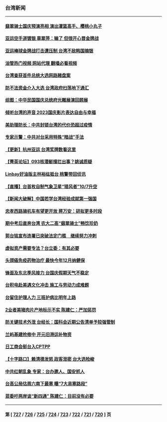 ### 台湾新闻
---
#### [翡翠骑士国庆预演亮相 演出灌篮高手、樱桃小丸子](../../pages/ncid1349361/n14090418.md?10080445) 
#### [亚运空手道镀银 辜翠萍：输了 但很开心晋金牌战](../../pages/ncid1349361/n14090409.md?10080445) 
#### [亚运棒球金牌战打击遭压制 台湾不敌韩国摘银](../../pages/ncid1349361/n14090378.md?10080445) 
#### [油管热门视频 网站代理 翻墙必看视频](http://138.2.39.72:81/youtube.html?epic-marker?10080445)
#### [台湾查获首件总统大选网路赌盘案](../../pages/ncid1349361/n14090276.md?10080445) 
#### [防不法资金介入大选 台湾政府扫荡地下通汇](../../pages/ncid1349361/n14090207.md?10080445) 
#### [组图：中华民国国庆总统府光雕展演回顾展](../../pages/ncid1349361/n14090127.md?10080445) 
#### [倾听台湾的声音 2023国庆影片表达自由与幸福](../../pages/ncid1349361/n14090071.md?10080445) 
#### [美助理防长：中共封锁台湾的代价恐超过疫情](../../pages/ncid1349361/n14090061.md?10080445) 
#### [专家示警：中共对台采用特殊“暗战”手法](../../pages/ncid1349361/n14090014.md?10080445) 
#### [【更新】杭州亚运 台湾奖牌数看这里](../../pages/ncid1349361/n14089263.md?10080445) 
#### [【菁英论坛】093核潜艇撞拦出事？姚诚质疑](../../pages/ncid1349361/n14089936.md?10080445) 
#### [Linbay好油版主林裕纮抵台 桃警带回侦讯](../../pages/ncid1349361/n14089965.md?10080445) 
#### [【直播】台首枚自制气象卫星“猎风者”10/7升空](../../pages/ncid1349361/n14089875.md?10080445) 
#### [【新闻大破解】中国若学台湾经验成就第一强国](../../pages/ncid1349361/n14089796.md?10080445) 
#### [忠孝西路骑机车有望更开放 蒋万安：研拟更多时段](../../pages/ncid1349361/n14089865.md?10080445) 
#### [期中考后直奔台湾 农大二高“翡翠骑士”畅饮珍奶](../../pages/ncid1349361/n14089838.md?10080445) 
#### [郭台铭宣布连署已突破法定门槛　继续努力冲刺](../../pages/ncid1349361/n14089812.md?10080445) 
#### [虚拟资产需要专法？台立委：有其必要](../../pages/ncid1349361/n14089761.md?10080445) 
#### [头颈癌免疫药物治疗 最快今年12月纳健保](../../pages/ncid1349361/n14089763.md?10080445) 
#### [锋面及东北季风接力 台国庆假期天气不稳定](../../pages/ncid1349361/n14089742.md?10080445) 
#### [台积电赴美遇文化冲击 施工与劳动力成难题](../../pages/ncid1349361/n14089740.md?10080445) 
#### [台留住护理人力 三班护病比明年上路](../../pages/ncid1349361/n14089739.md?10080445) 
#### [2业者美猪肉片产地标示不实 陈建仁：严加惩罚](../../pages/ncid1349361/n14089737.md?10080445) 
#### [防关键技术外泄 台经长：国科会近期公告清单予较强管制](../../pages/ncid1349361/n14089735.md?10080445) 
#### [兰屿基建抢修中 开元旧港运补物资](../../pages/ncid1349361/n14089733.md?10080445) 
#### [日工商会挺台入CPTPP](../../pages/ncid1349361/n14089728.md?10080445) 
#### [【十字路口】赖清德发怒 政客泄密 台大选险峻](../../pages/ncid1349361/n14089710.md?10080445) 
#### [中共红朝乱象 专家：台办邀人、国安抓人](../../pages/ncid1349361/n14089544.md?10080445) 
#### [台高公局估周六南下最塞 曝“7大易塞路段”](../../pages/ncid1349361/n14089716.md?10080445) 
#### [蓝委吁两岸谈“新四通” 陈建仁：目前没有必要](../../pages/ncid1349361/n14089688.md?10080445) 

---
#### 第 [ [727](./727.md?10080445) / [726](./726.md?10080445) / [725](./725.md?10080445) / [724](./724.md?10080445) / [723](./723.md?10080445) / [722](./722.md?10080445) / [721](./721.md?10080445) / [720](./720.md?10080445) ] 页

